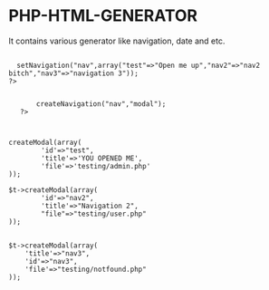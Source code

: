 # PHP-HTML-GENERATOR
It contains various generator like navigation, date and etc.


<code>
  <?php
$t = new Template();
$t->setNavigation("nav",array("test"=>"Open me up","nav2"=>"nav2 bitch","nav3"=>"navigation 3"));
?>
<ul>
	<?php
$t->createNavigation("nav","modal");
?>
</ul>

<?php
$t->createModal(array(
		'id'=>"test",
		'title'=>'YOU OPENED ME',
		'file'=>'testing/admin.php'
));

$t->createModal(array(
		'id'=>"nav2",
		'title'=>"Navigation 2",
		"file"=>"testing/user.php"
));


$t->createModal(array(
	'title'=>"nav3",
	'id'=>"nav3",
	'file'=>"testing/notfound.php"
));
  
  </code>
